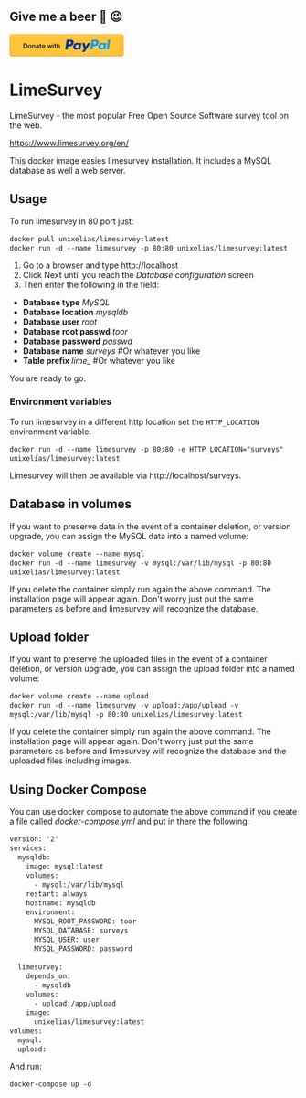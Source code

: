 ## Give me a beer :beer: :wink:

[![](donate.en.png)](https://www.paypal.com/cgi-bin/webscr?cmd=_s-xclick&hosted_button_id=CFCUUWKMXVT5L "Donate")

LimeSurvey
==========

LimeSurvey - the most popular
Free Open Source Software survey tool on the web.

https://www.limesurvey.org/en/

This docker image easies limesurvey installation. It includes a MySQL database as well a web server.

## Usage

To run limesurvey in 80 port just:

    docker pull unixelias/limesurvey:latest
    docker run -d --name limesurvey -p 80:80 unixelias/limesurvey:latest


1. Go to a browser and type http://localhost
2. Click Next until you reach the *Database configuration* screen
3. Then enter the following in the field:
  - **Database type** *MySQL*
  - **Database location** *mysqldb*
  - **Database user** *root*
  - **Database root passwd** *toor*
  - **Database password** *passwd*
  - **Database name** *surveys* #Or whatever you like
  - **Table prefix** *lime_* #Or whatever you like

You are ready to go.

### Environment variables

To run limesurvey in a different http location set the `HTTP_LOCATION` environment variable.

    docker run -d --name limesurvey -p 80:80 -e HTTP_LOCATION="surveys" unixelias/limesurvey:latest

Limesurvey will then be available via http://localhost/surveys.

## Database in volumes

If you want to preserve data in the event of a container deletion, or version upgrade, you can assign the MySQL data into a named volume:

    docker volume create --name mysql
    docker run -d --name limesurvey -v mysql:/var/lib/mysql -p 80:80 unixelias/limesurvey:latest


If you delete the container simply run again the above command. The installation page will appear again. Don't worry just put the same parameters as before and limesurvey will recognize the database.


## Upload folder

If you want to preserve the uploaded files in the event of a container deletion, or version upgrade, you can assign the upload folder into a named volume:

    docker volume create --name upload
    docker run -d --name limesurvey -v upload:/app/upload -v mysql:/var/lib/mysql -p 80:80 unixelias/limesurvey:latest


If you delete the container simply run again the above command. The installation page will appear again. Don't worry just put the same parameters as before and limesurvey will recognize the database and the uploaded files including images.

## Using Docker Compose

You can use docker compose to automate the above command if you create a file called *docker-compose.yml* and put in there the following:

    version: '2'
    services:
      mysqldb:
        image: mysql:latest
        volumes:
          - mysql:/var/lib/mysql
        restart: always
        hostname: mysqldb
        environment:
          MYSQL_ROOT_PASSWORD: toor
          MYSQL_DATABASE: surveys
          MYSQL_USER: user
          MYSQL_PASSWORD: password

      limesurvey:
        depends_on:
          - mysqldb
        volumes:
          - upload:/app/upload
        image:
          unixelias/limesurvey:latest
    volumes:
      mysql:
      upload:

And run:

    docker-compose up -d
